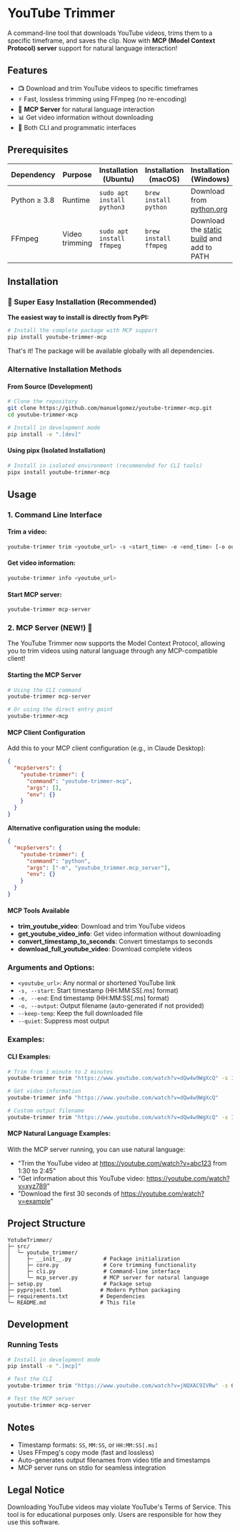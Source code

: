 # YouTube Trimmer

A command-line tool that downloads YouTube videos, trims them to a specific timeframe, and saves the clip. Now with **MCP (Model Context Protocol) server** support for natural language interaction!

## Features

- 📺 Download and trim YouTube videos to specific timeframes
- ⚡ Fast, lossless trimming using FFmpeg (no re-encoding)
- 🤖 **MCP Server** for natural language interaction
- 📊 Get video information without downloading
- 🔧 Both CLI and programmatic interfaces

## Prerequisites

| Dependency | Purpose | Installation (Ubuntu) | Installation (macOS) | Installation (Windows) |
|------------|---------|----------------------|----------------------|------------------------|
| Python ≥ 3.8 | Runtime | `sudo apt install python3` | `brew install python` | Download from [python.org](https://www.python.org/downloads/) |
| FFmpeg | Video trimming | `sudo apt install ffmpeg` | `brew install ffmpeg` | Download the [static build](https://ffmpeg.org/download.html) and add to PATH |

## Installation

### 🚀 Super Easy Installation (Recommended)

**The easiest way to install is directly from PyPI:**

```bash
# Install the complete package with MCP support
pip install youtube-trimmer-mcp
```

That's it! The package will be available globally with all dependencies.

### Alternative Installation Methods

#### From Source (Development)
```bash
# Clone the repository
git clone https://github.com/manuelgomez/youtube-trimmer-mcp.git
cd youtube-trimmer-mcp

# Install in development mode
pip install -e ".[dev]"
```

#### Using pipx (Isolated Installation)
```bash
# Install in isolated environment (recommended for CLI tools)
pipx install youtube-trimmer-mcp
```

## Usage

### 1. Command Line Interface

#### Trim a video:
```bash
youtube-trimmer trim <youtube_url> -s <start_time> -e <end_time> [-o output.mp4] [--keep-temp]
```

#### Get video information:
```bash
youtube-trimmer info <youtube_url>
```

#### Start MCP server:
```bash
youtube-trimmer mcp-server
```

### 2. MCP Server (NEW!) 🚀

The YouTube Trimmer now supports the Model Context Protocol, allowing you to trim videos using natural language through any MCP-compatible client!

#### Starting the MCP Server

```bash
# Using the CLI command
youtube-trimmer mcp-server

# Or using the direct entry point
youtube-trimmer-mcp
```

#### MCP Client Configuration

Add this to your MCP client configuration (e.g., in Claude Desktop):

```json
{
  "mcpServers": {
    "youtube-trimmer": {
      "command": "youtube-trimmer-mcp",
      "args": [],
      "env": {}
    }
  }
}
```

**Alternative configuration using the module:**
```json
{
  "mcpServers": {
    "youtube-trimmer": {
      "command": "python",
      "args": ["-m", "youtube_trimmer.mcp_server"],
      "env": {}
    }
  }
}
```

#### MCP Tools Available

- **trim_youtube_video**: Download and trim YouTube videos
- **get_youtube_video_info**: Get video information without downloading
- **convert_timestamp_to_seconds**: Convert timestamps to seconds
- **download_full_youtube_video**: Download complete videos

### Arguments and Options:

- `<youtube_url>`: Any normal or shortened YouTube link
- `-s, --start`: Start timestamp (HH:MM:SS[.ms] format)
- `-e, --end`: End timestamp (HH:MM:SS[.ms] format)  
- `-o, --output`: Output filename (auto-generated if not provided)
- `--keep-temp`: Keep the full downloaded file
- `--quiet`: Suppress most output

### Examples:

#### CLI Examples:

```bash
# Trim from 1 minute to 2 minutes
youtube-trimmer trim "https://www.youtube.com/watch?v=dQw4w9WgXcQ" -s 1:00 -e 2:00

# Get video information
youtube-trimmer info "https://www.youtube.com/watch?v=dQw4w9WgXcQ"

# Custom output filename
youtube-trimmer trim "https://www.youtube.com/watch?v=dQw4w9WgXcQ" -s 1:00 -e 2:00 -o my_clip.mp4
```

#### MCP Natural Language Examples:

With the MCP server running, you can use natural language:
- "Trim the YouTube video at https://youtube.com/watch?v=abc123 from 1:30 to 2:45"
- "Get information about this YouTube video: https://youtube.com/watch?v=xyz789"
- "Download the first 30 seconds of https://youtube.com/watch?v=example"

## Project Structure

```
YotubeTrimmer/
├─ src/
│  └─ youtube_trimmer/
│     ├─ __init__.py          # Package initialization
│     ├─ core.py              # Core trimming functionality  
│     ├─ cli.py               # Command-line interface
│     └─ mcp_server.py        # MCP server for natural language
├─ setup.py                   # Package setup
├─ pyproject.toml            # Modern Python packaging
├─ requirements.txt          # Dependencies
└─ README.md                 # This file
```

## Development

### Running Tests
```bash
# Install in development mode
pip install -e ".[mcp]"

# Test the CLI
youtube-trimmer trim "https://www.youtube.com/watch?v=jNQXAC9IVRw" -s 0:00 -e 0:05

# Test the MCP server
youtube-trimmer mcp-server
```

## Notes

- Timestamp formats: `SS`, `MM:SS`, or `HH:MM:SS[.ms]`
- Uses FFmpeg's copy mode (fast and lossless)
- Auto-generates output filenames from video title and timestamps
- MCP server runs on stdio for seamless integration

## Legal Notice

Downloading YouTube videos may violate YouTube's Terms of Service. This tool is for educational purposes only. Users are responsible for how they use this software.